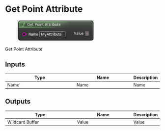 # Get Point Attribute

<div align="left" data-full-width="false">

<figure><img src="Get_Point_Attribute.png" alt=""><figcaption></figcaption></figure>

</div>

Get Point Attribute

## Inputs

<table>
<thead><tr><th width="250">Type</th><th width="200">Name</th><th>Description</th></tr></thead>
<tbody>
<tr><td>Name</td><td>Name</td><td>Name</td></tr>
</tbody>
</table>

## Outputs

<table>
<thead><tr><th width="250">Type</th><th width="200">Name</th><th>Description</th></tr></thead>
<tbody>
<tr><td>Wildcard Buffer</td><td>Value</td><td>Value</td></tr>
</tbody>
</table>
